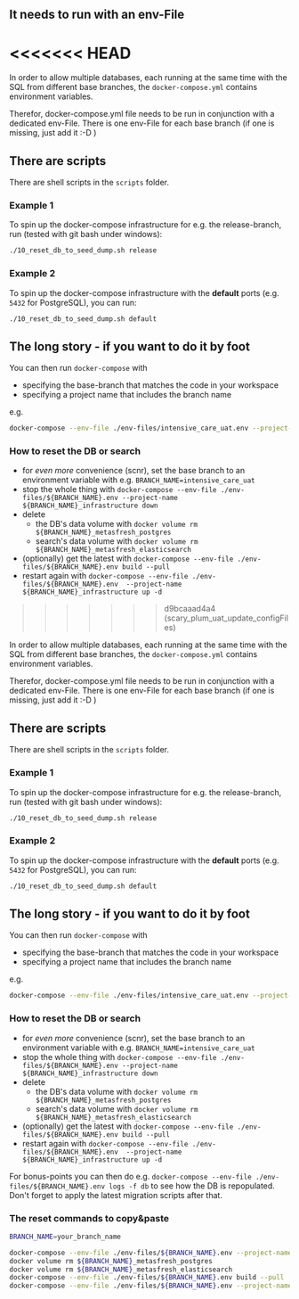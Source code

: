 
## It needs to run with an env-File
<<<<<<< HEAD
=======

In order to allow multiple databases, each running at the same time with the SQL from different base branches,
the `docker-compose.yml` contains environment variables.

Therefor, docker-compose.yml file needs to be run in conjunction with a dedicated env-File.
There is one env-File for each base branch (if one is missing, just add it :-D )

## There are scripts

There are shell scripts in the `scripts` folder.

### Example 1

To spin up the docker-compose infrastructure for e.g. the release-branch, run (tested with git bash under windows):
```bash
./10_reset_db_to_seed_dump.sh release
```

### Example 2

To spin up the docker-compose infrastructure with the **default** ports (e.g. `5432` for PostgreSQL), you can run:
```bash
./10_reset_db_to_seed_dump.sh default
```


## The long story - if you want to do it by foot

You can then run `docker-compose` with 
- specifying the base-branch that matches the code in your workspace
- specifying a project name that includes the branch name

e.g.
```bash
docker-compose --env-file ./env-files/intensive_care_uat.env --project-name ${BRANCH_NAME}_infrastructure build
```

### How to reset the DB or search

* for *even more* convenience (scnr), set the base branch to an environment variable with e.g. `BRANCH_NAME=intensive_care_uat`
* stop the whole thing with `docker-compose --env-file ./env-files/${BRANCH_NAME}.env --project-name ${BRANCH_NAME}_infrastructure down`
* delete
  * the DB's data volume with `docker volume rm ${BRANCH_NAME}_metasfresh_postgres`
  * search's data volume with `docker volume rm ${BRANCH_NAME}_metasfresh_elasticsearch`
* (optionally) get the latest with `docker-compose --env-file ./env-files/${BRANCH_NAME}.env build --pull`
* restart again with `docker-compose --env-file ./env-files/${BRANCH_NAME}.env  --project-name ${BRANCH_NAME}_infrastructure up -d`
>>>>>>> d9bcaaad4a4 (scary_plum_uat_update_configFiles)

In order to allow multiple databases, each running at the same time with the SQL from different base branches,
the `docker-compose.yml` contains environment variables.

Therefor, docker-compose.yml file needs to be run in conjunction with a dedicated env-File.
There is one env-File for each base branch (if one is missing, just add it :-D )

## There are scripts

There are shell scripts in the `scripts` folder.

### Example 1

To spin up the docker-compose infrastructure for e.g. the release-branch, run (tested with git bash under windows):
```bash
./10_reset_db_to_seed_dump.sh release
```

### Example 2

To spin up the docker-compose infrastructure with the **default** ports (e.g. `5432` for PostgreSQL), you can run:
```bash
./10_reset_db_to_seed_dump.sh default
```


## The long story - if you want to do it by foot

You can then run `docker-compose` with 
- specifying the base-branch that matches the code in your workspace
- specifying a project name that includes the branch name

e.g.
```bash
docker-compose --env-file ./env-files/intensive_care_uat.env --project-name ${BRANCH_NAME}_infrastructure build
```

### How to reset the DB or search

* for *even more* convenience (scnr), set the base branch to an environment variable with e.g. `BRANCH_NAME=intensive_care_uat`
* stop the whole thing with `docker-compose --env-file ./env-files/${BRANCH_NAME}.env --project-name ${BRANCH_NAME}_infrastructure down`
* delete
  * the DB's data volume with `docker volume rm ${BRANCH_NAME}_metasfresh_postgres`
  * search's data volume with `docker volume rm ${BRANCH_NAME}_metasfresh_elasticsearch`
* (optionally) get the latest with `docker-compose --env-file ./env-files/${BRANCH_NAME}.env build --pull`
* restart again with `docker-compose --env-file ./env-files/${BRANCH_NAME}.env  --project-name ${BRANCH_NAME}_infrastructure up -d`

For bonus-points you can then do e.g. 
`docker-compose --env-file ./env-files/${BRANCH_NAME}.env logs -f db` to see how the DB is repopulated.
Don't forget to apply the latest migration scripts after that.

### The reset commands to copy&paste

```bash
BRANCH_NAME=your_branch_name
```

```bash
docker-compose --env-file ./env-files/${BRANCH_NAME}.env --project-name ${BRANCH_NAME}_infrastructure down
docker volume rm ${BRANCH_NAME}_metasfresh_postgres
docker volume rm ${BRANCH_NAME}_metasfresh_elasticsearch
docker-compose --env-file ./env-files/${BRANCH_NAME}.env build --pull
docker-compose --env-file ./env-files/${BRANCH_NAME}.env --project-name ${BRANCH_NAME}_infrastructure up -d
```
